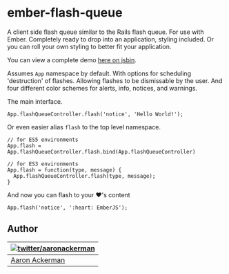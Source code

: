 # ember-flash-queue

A client side flash queue similar to the Rails flash queue. For use with Ember. Completely ready to drop into an application, styling included. Or you can roll your own styling to better fit your application.

You can view a complete demo [here on jsbin](http://emberjs.jsbin.com/OGesizA/6/edit).

Assumes `App` namespace by default. With options for scheduling 'destruction' of flashes. Allowing flashes to be dismissable by the user. And four different color schemes for alerts, info, notices, and warnings.

The main interface.

```
App.flashQueueController.flash('notice', 'Hello World!');
```

Or even easier alias `flash` to the top level namespace.
```
// for ES5 environments
App.flash = App.flashQueueController.flash.bind(App.flashQueueController)

// for ES3 environments
App.flash = function(type, message) {
  App.flashQueueController.flash(type, message);
}
```

And now you can flash to your :heart:'s content

```
App.flash('notice', ':heart: EmberJS');
```

## Author

| [![twitter/_aaronackerman_](http://gravatar.com/avatar/c73ff9c7e654647b2b339d9e08b52143?s=70)](http://twitter.com/_aaronackerman_ "Follow @_aaronackerman_ on Twitter") |
|---|
| [Aaron Ackerman](https://twitter.com/_aaronackerman_) |
